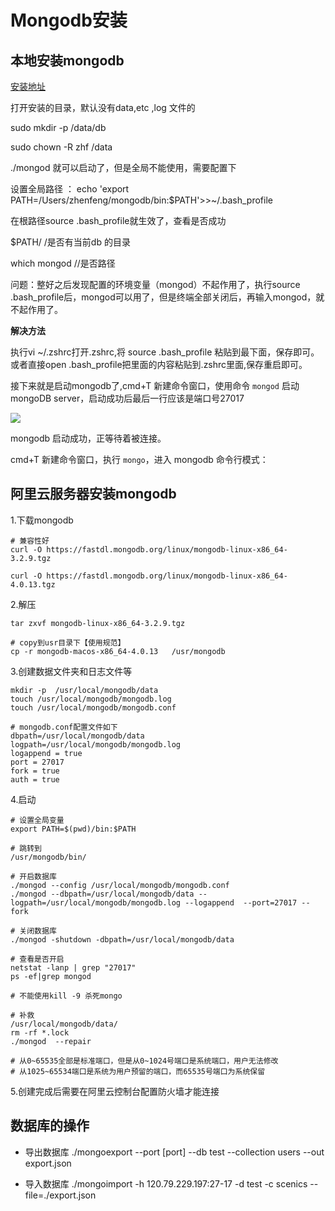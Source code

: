 
# Mongodb安装

## 本地安装mongodb

[安装地址](https://www.mongodb.com/download-center/community)


打开安装的目录，默认没有data,etc ,log 文件的

sudo mkdir -p /data/db

sudo chown -R zhf /data

./mongod 就可以启动了，但是全局不能使用，需要配置下

设置全局路径 ： echo 'export PATH=/Users/zhenfeng/mongodb/bin:$PATH'>>~/.bash_profile 

在根路径source .bash_profile就生效了，查看是否成功

$PATH/ /是否有当前db 的目录

which mongod  //是否路径

问题：整好之后发现配置的环境变量（mongod）不起作用了，执行source .bash_profile后，mongod可以用了，但是终端全部关闭后，再输入mongod，就不起作用了。

**解决方法**

执行vi ~/.zshrc打开.zshrc,将 source .bash_profile 粘贴到最下面，保存即可。或者直接open .bash_profile把里面的内容粘贴到.zshrc里面,保存重启即可。

接下来就是启动mongodb了,cmd+T 新建命令窗口，使用命令 `mongod` 启动mongoDB server，启动成功后最后一行应该是端口号27017

![](https://user-gold-cdn.xitu.io/2019/5/24/16ae8fe807c8c514?w=636&h=266&f=png&s=111571)

mongodb 启动成功，正等待着被连接。

cmd+T 新建命令窗口，执行 `mongo`，进入 mongodb 命令行模式：


## 阿里云服务器安装mongodb

1.下载mongodb

```nginx
# 兼容性好
curl -O https://fastdl.mongodb.org/linux/mongodb-linux-x86_64-3.2.9.tgz

curl -O https://fastdl.mongodb.org/linux/mongodb-linux-x86_64-4.0.13.tgz
```

2.解压

```nginx
tar zxvf mongodb-linux-x86_64-3.2.9.tgz

# copy到usr目录下【使用规范】
cp -r mongodb-macos-x86_64-4.0.13   /usr/mongodb
```

3.创建数据文件夹和日志文件等

```nginx
mkdir -p  /usr/local/mongodb/data
touch /usr/local/mongodb/mongodb.log
touch /usr/local/mongodb/mongodb.conf

# mongodb.conf配置文件如下
dbpath=/usr/local/mongodb/data
logpath=/usr/local/mongodb/mongodb.log
logappend = true 
port = 27017 
fork = true 
auth = true
```

4.启动

```nginx{8,12}
# 设置全局变量
export PATH=$(pwd)/bin:$PATH

# 跳转到
/usr/mongodb/bin/

# 开启数据库
./mongod --config /usr/local/mongodb/mongodb.conf
./mongod --dbpath=/usr/local/mongodb/data --logpath=/usr/local/mongodb/mongodb.log --logappend  --port=27017 --fork

# 关闭数据库
./mongod -shutdown -dbpath=/usr/local/mongodb/data

# 查看是否开启
netstat -lanp | grep "27017"
ps -ef|grep mongod

# 不能使用kill -9 杀死mongo

# 补救
/usr/local/mongodb/data/
rm -rf *.lock
./mongod  --repair

# 从0~65535全部是标准端口，但是从0~1024号端口是系统端口，用户无法修改
# 从1025~65534端口是系统为用户预留的端口，而65535号端口为系统保留
```

5.创建完成后需要在阿里云控制台配置防火墙才能连接


## 数据库的操作

- 导出数据库
./mongoexport --port [port] --db test --collection users --out export.json

- 导入数据库
./mongoimport -h 120.79.229.197:27-17 -d test -c scenics --file=./export.json
